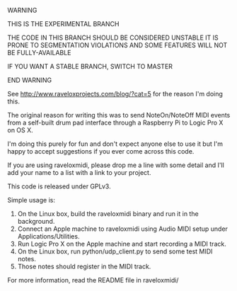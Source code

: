 WARNING

THIS IS THE EXPERIMENTAL BRANCH

THE CODE IN THIS BRANCH SHOULD BE CONSIDERED UNSTABLE
IT IS PRONE TO SEGMENTATION VIOLATIONS AND SOME FEATURES WILL NOT BE FULLY-AVAILABLE

IF YOU WANT A STABLE BRANCH, SWITCH TO MASTER

END WARNING

See http://www.raveloxprojects.com/blog/?cat=5 for the reason I'm doing this.

The original reason for writing this was to send NoteOn/NoteOff MIDI events from
a self-built drum pad interface through a Raspberry Pi to Logic Pro X on OS X.

I'm doing this purely for fun and don't expect anyone else to use
it but I'm happy to accept suggestions if you ever come across
this code.

If you are using raveloxmidi, please drop me a line with some detail and I'll add your name to a list
with a link to your project.

This code is released under GPLv3.

Simple usage is:

1. On the Linux box, build the raveloxmidi binary and run it in the background.
2. Connect an Apple machine to raveloxmidi using Audio MIDI setup under Applications/Utilities.
3. Run Logic Pro X on the Apple machine and start recording a MIDI track.
4. On the Linux box, run python/udp_client.py to send some test MIDI notes.
5. Those notes should register in the MIDI track.

For more information, read the README file in raveloxmidi/
